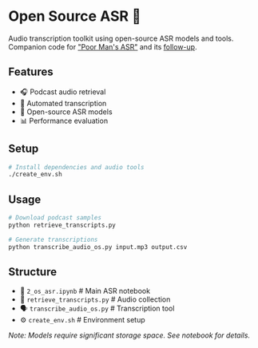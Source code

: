 # Open Source ASR 🎤

Audio transcription toolkit using open-source ASR models and tools. Companion code for ["Poor Man's ASR"](https://www.samhardyhey.com/poor-mans-asr-pt-1) and its [follow-up](https://www.samhardyhey.com/poor-mans-asr-pt-2).

## Features
- 🎧 Podcast audio retrieval
- 📝 Automated transcription
- 🤖 Open-source ASR models
- 📊 Performance evaluation

## Setup
```bash
# Install dependencies and audio tools
./create_env.sh
```

## Usage
```bash
# Download podcast samples
python retrieve_transcripts.py

# Generate transcriptions
python transcribe_audio_os.py input.mp3 output.csv
```

## Structure
- 📓 `2_os_asr.ipynb` # Main ASR notebook
- 🎵 `retrieve_transcripts.py` # Audio collection
- 🗣️ `transcribe_audio_os.py` # Transcription tool
- ⚙️ `create_env.sh` # Environment setup

*Note: Models require significant storage space. See notebook for details.*